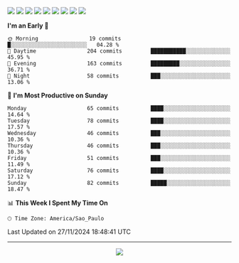 <p>
  <img src="https://img.shields.io/badge/go-%2300ADD8.svg?style=for-the-badge&logo=go&logoColor=white">
  <img src="https://img.shields.io/badge/typescript-%23007ACC.svg?style=for-the-badge&logo=typescript&logoColor=white">
  <img src="https://img.shields.io/badge/node.js-6DA55F?style=for-the-badge&logo=node.js&logoColor=white">
  <img src="https://img.shields.io/badge/python-3670A0?style=for-the-badge&logo=python&logoColor=ffdd54">
  <img src="https://img.shields.io/badge/Laravel-FF2D20?style=for-the-badge&logo=laravel&logoColor=white">
  <img src="https://img.shields.io/badge/html5-%23E34F26.svg?style=for-the-badge&logo=html5&logoColor=white">
  <img src="https://img.shields.io/badge/css3-%231572B6.svg?style=for-the-badge&logo=css3&logoColor=white">
  <img src="https://img.shields.io/badge/tailwindcss-%2338B2AC.svg?style=for-the-badge&logo=tailwind-css&logoColor=white">
  <img src="https://img.shields.io/badge/AWS-%23FF9900.svg?style=for-the-badge&logo=amazon-aws&logoColor=white">
</p>

<!--START_SECTION:waka-->
**I'm an Early 🐤** 

```text
🌞 Morning                19 commits          █░░░░░░░░░░░░░░░░░░░░░░░░   04.28 % 
🌆 Daytime                204 commits         ███████████░░░░░░░░░░░░░░   45.95 % 
🌃 Evening                163 commits         █████████░░░░░░░░░░░░░░░░   36.71 % 
🌙 Night                  58 commits          ███░░░░░░░░░░░░░░░░░░░░░░   13.06 % 
```
📅 **I'm Most Productive on Sunday** 

```text
Monday                   65 commits          ████░░░░░░░░░░░░░░░░░░░░░   14.64 % 
Tuesday                  78 commits          ████░░░░░░░░░░░░░░░░░░░░░   17.57 % 
Wednesday                46 commits          ███░░░░░░░░░░░░░░░░░░░░░░   10.36 % 
Thursday                 46 commits          ███░░░░░░░░░░░░░░░░░░░░░░   10.36 % 
Friday                   51 commits          ███░░░░░░░░░░░░░░░░░░░░░░   11.49 % 
Saturday                 76 commits          ████░░░░░░░░░░░░░░░░░░░░░   17.12 % 
Sunday                   82 commits          █████░░░░░░░░░░░░░░░░░░░░   18.47 % 
```


📊 **This Week I Spent My Time On** 

```text
🕑︎ Time Zone: America/Sao_Paulo
```


 Last Updated on 27/11/2024 18:48:41 UTC
<!--END_SECTION:waka-->

---
<p align="center">
  <img src="https://visitcount.itsvg.in/api?id=OrlatoDev&icon=0&color=12">
</p>
